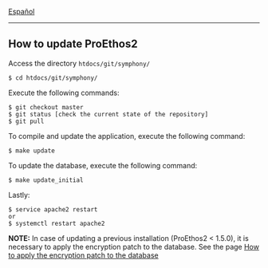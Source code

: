 [Español](doc/proethos2-update-es.md)

---

How to update ProEthos2
-----------------------

Access the directory `htdocs/git/symphony/`

    $ cd htdocs/git/symphony/

Execute the following commands:

    $ git checkout master
    $ git status [check the current state of the repository]
    $ git pull

To compile and update the application, execute the following command:

    $ make update

To update the database, execute the following command:

    $ make update_initial

Lastly:

    $ service apache2 restart
    or
    $ systemctl restart apache2

__NOTE:__ In case of updating a previous installation (ProEthos2 < 1.5.0), it is necessary to apply the encryption patch to the database. See the page [How to apply the encryption patch to the database](how-to/how-to-apply-the-encryption-patch-to-the-database.md)